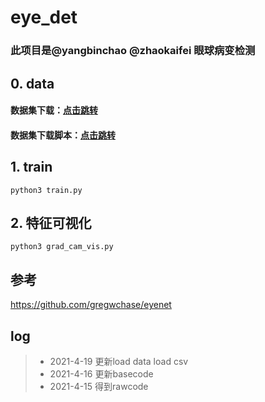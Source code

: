 # eye_det

### 此项目是@yangbinchao @zhaokaifei 眼球病变检测

## 0. data
#### 数据集下载：[点击跳转](https://www.kaggle.com/c/diabetic-retinopathy-detection/data)
#### 数据集下载脚本：[点击跳转](https://github.com/gregwchase/eyenet/blob/master/src/download_data.sh)

## 1. train
`python3 train.py`
    

## 2. 特征可视化
`python3 grad_cam_vis.py`


## 参考
https://github.com/gregwchase/eyenet


## log
> * 2021-4-19 更新load data load csv
> * 2021-4-16 更新basecode
> * 2021-4-15 得到rawcode



